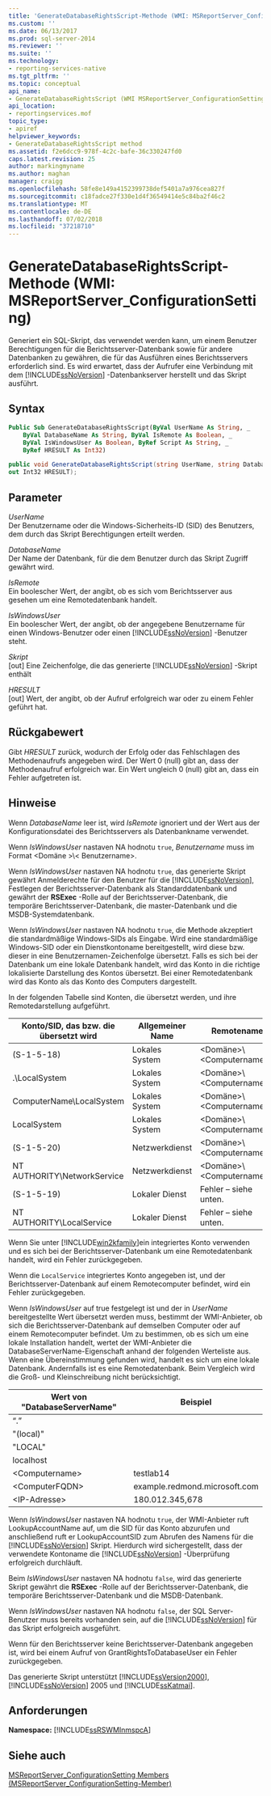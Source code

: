 ```yaml
---
title: 'GenerateDatabaseRightsScript-Methode (WMI: MSReportServer_ConfigurationSetting) | Microsoft-Dokumentation'
ms.custom: ''
ms.date: 06/13/2017
ms.prod: sql-server-2014
ms.reviewer: ''
ms.suite: ''
ms.technology:
- reporting-services-native
ms.tgt_pltfrm: ''
ms.topic: conceptual
api_name:
- GenerateDatabaseRightsScript (WMI MSReportServer_ConfigurationSetting Class)
api_location:
- reportingservices.mof
topic_type:
- apiref
helpviewer_keywords:
- GenerateDatabaseRightsScript method
ms.assetid: f2e6dcc9-978f-4c2c-bafe-36c330247fd0
caps.latest.revision: 25
author: markingmyname
ms.author: maghan
manager: craigg
ms.openlocfilehash: 58fe8e149a4152399738def5401a7a976cea827f
ms.sourcegitcommit: c18fadce27f330e1d4f36549414e5c84ba2f46c2
ms.translationtype: MT
ms.contentlocale: de-DE
ms.lasthandoff: 07/02/2018
ms.locfileid: "37218710"
---
```

# <a name="generatedatabaserightsscript-method-wmi-msreportserverconfigurationsetting"></a>GenerateDatabaseRightsScript-Methode (WMI: MSReportServer_ConfigurationSetting)
  Generiert ein SQL-Skript, das verwendet werden kann, um einem Benutzer Berechtigungen für die Berichtsserver-Datenbank sowie für andere Datenbanken zu gewähren, die für das Ausführen eines Berichtsservers erforderlich sind. Es wird erwartet, dass der Aufrufer eine Verbindung mit dem [!INCLUDE[ssNoVersion](../../includes/ssnoversion-md.md)] -Datenbankserver herstellt und das Skript ausführt.  
  
## <a name="syntax"></a>Syntax  
  
```vb  
Public Sub GenerateDatabaseRightsScript(ByVal UserName As String, _  
    ByVal DatabaseName As String, ByVal IsRemote As Boolean, _  
    ByVal IsWindowsUser As Boolean, ByRef Script As String, _  
    ByRef HRESULT As Int32)  
```  
  
```csharp  
public void GenerateDatabaseRightsScript(string UserName, string DatabaseName, bool IsRemote, bool IsWindowsUser, out string Script,   
out Int32 HRESULT);  
```  
  
## <a name="parameters"></a>Parameter  
 *UserName*  
 Der Benutzername oder die Windows-Sicherheits-ID (SID) des Benutzers, dem durch das Skript Berechtigungen erteilt werden.  
  
 *DatabaseName*  
 Der Name der Datenbank, für die dem Benutzer durch das Skript Zugriff gewährt wird.  
  
 *IsRemote*  
 Ein boolescher Wert, der angibt, ob es sich vom Berichtsserver aus gesehen um eine Remotedatenbank handelt.  
  
 *IsWindowsUser*  
 Ein boolescher Wert, der angibt, ob der angegebene Benutzername für einen Windows-Benutzer oder einen [!INCLUDE[ssNoVersion](../../includes/ssnoversion-md.md)] -Benutzer steht.  
  
 *Skript*  
 [out] Eine Zeichenfolge, die das generierte [!INCLUDE[ssNoVersion](../../includes/ssnoversion-md.md)] -Skript enthält  
  
 *HRESULT*  
 [out] Wert, der angibt, ob der Aufruf erfolgreich war oder zu einem Fehler geführt hat.  
  
## <a name="return-value"></a>Rückgabewert  
 Gibt *HRESULT* zurück, wodurch der Erfolg oder das Fehlschlagen des Methodenaufrufs angegeben wird. Der Wert 0 (null) gibt an, dass der Methodenaufruf erfolgreich war. Ein Wert ungleich 0 (null) gibt an, dass ein Fehler aufgetreten ist.  
  
## <a name="remarks"></a>Hinweise  
 Wenn *DatabaseName* leer ist, wird *IsRemote* ignoriert und der Wert aus der Konfigurationsdatei des Berichtsservers als Datenbankname verwendet.  
  
 Wenn *IsWindowsUser* nastaven NA hodnotu `true`, *Benutzername* muss im Format \<Domäne >\\< Benutzername\>.  
  
 Wenn *IsWindowsUser* nastaven NA hodnotu `true`, das generierte Skript gewährt Anmelderechte für den Benutzer für die [!INCLUDE[ssNoVersion](../../includes/ssnoversion-md.md)], Festlegen der Berichtsserver-Datenbank als Standarddatenbank und gewährt der **RSExec** -Rolle auf der Berichtsserver-Datenbank, die temporäre Berichtsserver-Datenbank, die master-Datenbank und die MSDB-Systemdatenbank.  
  
 Wenn *IsWindowsUser* nastaven NA hodnotu `true`, die Methode akzeptiert die standardmäßige Windows-SIDs als Eingabe. Wird eine standardmäßige Windows-SID oder ein Dienstkontoname bereitgestellt, wird diese bzw. dieser in eine Benutzernamen-Zeichenfolge übersetzt. Falls es sich bei der Datenbank um eine lokale Datenbank handelt, wird das Konto in die richtige lokalisierte Darstellung des Kontos übersetzt. Bei einer Remotedatenbank wird das Konto als das Konto des Computers dargestellt.  
  
 In der folgenden Tabelle sind Konten, die übersetzt werden, und ihre Remotedarstellung aufgeführt.  
  
|Konto/SID, das bzw. die übersetzt wird|Allgemeiner Name|Remotename|  
|---------------------------------------|-----------------|-----------------|  
|(S-1-5-18)|Lokales System|\<Domäne>\\<Computername\>$|  
|.\LocalSystem|Lokales System|\<Domäne>\\<Computername\>$|  
|ComputerName\LocalSystem|Lokales System|\<Domäne>\\<Computername\>$|  
|LocalSystem|Lokales System|\<Domäne>\\<Computername\>$|  
|(S-1-5-20)|Netzwerkdienst|\<Domäne>\\<Computername\>$|  
|NT AUTHORITY\NetworkService|Netzwerkdienst|\<Domäne>\\<Computername\>$|  
|(S-1-5-19)|Lokaler Dienst|Fehler – siehe unten.|  
|NT AUTHORITY\LocalService|Lokaler Dienst|Fehler – siehe unten.|  
  
 Wenn Sie unter [!INCLUDE[win2kfamily](../../includes/win2kfamily-md.md)]ein integriertes Konto verwenden und es sich bei der Berichtsserver-Datenbank um eine Remotedatenbank handelt, wird ein Fehler zurückgegeben.  
  
 Wenn die `LocalService` integriertes Konto angegeben ist, und der Berichtsserver-Datenbank auf einem Remotecomputer befindet, wird ein Fehler zurückgegeben.  
  
 Wenn *IsWindowsUser* auf true festgelegt ist und der in *UserName* bereitgestellte Wert übersetzt werden muss, bestimmt der WMI-Anbieter, ob sich die Berichtsserver-Datenbank auf demselben Computer oder auf einem Remotecomputer befindet. Um zu bestimmen, ob es sich um eine lokale Installation handelt, wertet der WMI-Anbieter die DatabaseServerName-Eigenschaft anhand der folgenden Werteliste aus. Wenn eine Übereinstimmung gefunden wird, handelt es sich um eine lokale Datenbank. Andernfalls ist es eine Remotedatenbank. Beim Vergleich wird die Groß- und Kleinschreibung nicht berücksichtigt.  
  
|Wert von "DatabaseServerName"|Beispiel|  
|---------------------------------|-------------|  
|“.”||  
|"(local)"||  
|"LOCAL"||  
|localhost||  
|\<Computername>|testlab14|  
|\<ComputerFQDN>|example.redmond.microsoft.com|  
|\<IP-Adresse>|180.012.345,678|  
  
 Wenn *IsWindowsUser* nastaven NA hodnotu `true`, der WMI-Anbieter ruft LookupAccountName auf, um die SID für das Konto abzurufen und anschließend ruft er LookupAccountSID zum Abrufen des Namens für die [!INCLUDE[ssNoVersion](../../includes/ssnoversion-md.md)] Skript. Hierdurch wird sichergestellt, dass der verwendete Kontoname die [!INCLUDE[ssNoVersion](../../includes/ssnoversion-md.md)] -Überprüfung erfolgreich durchläuft.  
  
 Beim *IsWindowsUser* nastaven NA hodnotu `false`, wird das generierte Skript gewährt die **RSExec** -Rolle auf der Berichtsserver-Datenbank, die temporäre Berichtsserver-Datenbank und die MSDB-Datenbank.  
  
 Wenn *IsWindowsUser* nastaven NA hodnotu `false`, der SQL Server-Benutzer muss bereits vorhanden sein, auf die [!INCLUDE[ssNoVersion](../../includes/ssnoversion-md.md)] für das Skript erfolgreich ausgeführt.  
  
 Wenn für den Berichtsserver keine Berichtsserver-Datenbank angegeben ist, wird bei einem Aufruf von GrantRightsToDatabaseUser ein Fehler zurückgegeben.  
  
 Das generierte Skript unterstützt [!INCLUDE[ssVersion2000](../../includes/ssversion2000-md.md)], [!INCLUDE[ssNoVersion](../../includes/ssnoversion-md.md)] 2005 und [!INCLUDE[ssKatmai](../../includes/sskatmai-md.md)].  
  
## <a name="requirements"></a>Anforderungen  
 **Namespace:** [!INCLUDE[ssRSWMInmspcA](../../includes/ssrswminmspca-md.md)]  
  
## <a name="see-also"></a>Siehe auch  
 [MSReportServer_ConfigurationSetting Members (MSReportServer_ConfigurationSetting-Member)](msreportserver-configurationsetting-members.md)  
  
  
